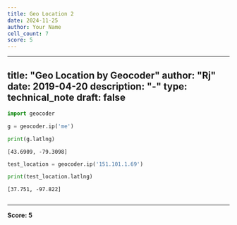 ```yaml
---
title: Geo Location 2
date: 2024-11-25
author: Your Name
cell_count: 7
score: 5
---
```


---
title: "Geo Location by Geocoder"
author: "Rj"
date: 2019-04-20
description: "-"
type: technical_note
draft: false
---

```python
import geocoder
```


```python
g = geocoder.ip('me')
```


```python
print(g.latlng)
```

    [43.6909, -79.3098]



```python
test_location = geocoder.ip('151.101.1.69')
```


```python
print(test_location.latlng)
```

    [37.751, -97.822]



```python

```


---
**Score: 5**